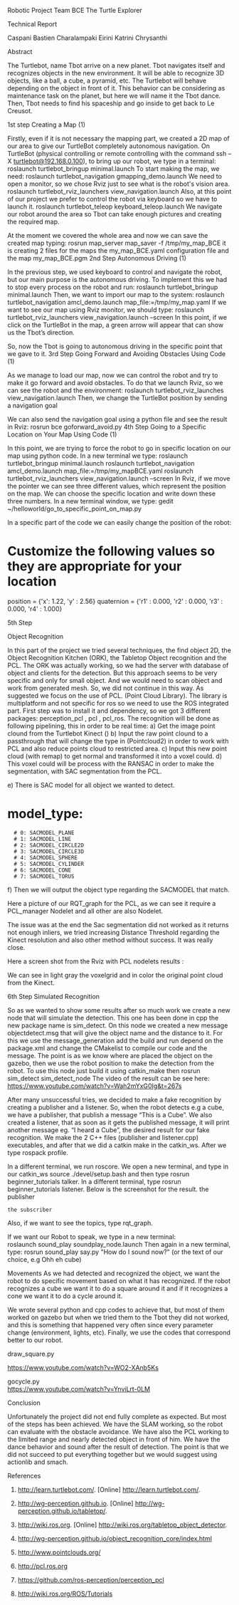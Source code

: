  




Robotic Project
Team  BCE
The Turtle Explorer

Technical Report





Caspani Bastien
Charalampaki Eirini
Katrini Chrysanthi

Abstract

The Turtlebot, name Tbot arrive on a new planet. Tbot navigates itself and recognizes objects in the new environment. It will be able to recognize 3D objects, like a ball, a cube, a pyramid, etc. The Turtlebot will behave depending on the object in front of it. This behavior can be considering as maintenance task on the planet, but here we will name it the Tbot dance. Then, Tbot needs to find his spaceship and go inside to get back to Le Creusot. 

1st step
Creating a Map (1)

Firstly, even if it is not necessary the mapping part, we created a 2D map of our area to give our TurtleBot completely autonomous navigation. On TurtleBot (physical controlling or remote controlling with the command ssh –X turtlebot@192.168.0.100), to bring up our robot, we type in a terminal:
roslaunch turtlebot_bringup minimal.launch
To start making the map, we need:
roslaunch turtlebot_navigation gmapping_demo.launch
We need to open a monitor, so we chose Rviz just to see what is the robot's vision area.
roslaunch turtlebot_rviz_launchers view_navigation.launch
Also, at this point of our project we prefer to control the robot via keyboard so we have to launch it.
roslaunch turtlebot_teleop keyboard_teleop.launch
We navigate our robot around the area so Tbot can take enough pictures and creating the required map.

 
At the moment we covered the whole area and now we can save the created map typing:
rosrun map_server map_saver -f /tmp/my_map_BCE
it is creating 2 files for the maps the my_map_BCE.yaml configuration file  and the map my_map_BCE.pgm
2nd Step
Autonomous Driving (1)

In the previous step, we used keyboard to control and navigate the robot, but our main purpose is the autonomous driving.
To implement this we had to stop every process on the robot and run:
roslaunch turtlebot_bringup minimal.launch
Then, we want to import our map to the system:
roslaunch turtlebot_navigation amcl_demo.launch map_file:=/tmp/my_map.yaml
If we want to see our map using Rviz monitor, we should type:
roslaunch turtlebot_rviz_launchers view_navigation.launch –screen
In this point, if we click on the TurtleBot in the map, a green arrow will appear that can show us the Tbot’s direction.
 

So, now the Tbot is going to autonomous driving in the specific point that we gave to it.
3rd Step
Going Forward and Avoiding Obstacles Using Code (1)

As we manage to load our map, now we can control the robot and try to make it go forward and avoid obstacles.
To do that we launch Rviz, so we can see the robot and the environment:
roslaunch turtlebot_rviz_launches view_navigation.launch
Then, we change the TurtleBot position by sending a navigation goal

 
We can also send the navigation goal using a python file and see the result in Rviz:
rosrun  bce goforward_avoid.py
4th Step
Going to a Specific Location on Your Map Using Code (1)

In this point, we are trying to force the robot to go in specific location on our map using python code.
In a new terminal we type:
roslaunch turtlebot_bringup minimal.launch
roslaunch turtlebot_navigation amcl_demo.launch map_file:=/tmp/my_mapBCE.yaml
roslaunch turtlebot_rviz_launchers view_navigation.launch –screen
In Rviz, if we move the pointer we can see three different values, which represent the position on the map. We can choose the specific location and write down these three numbers. In a new terminal window, we type:
gedit ~/helloworld/go_to_specific_point_on_map.py

In a specific part of the code we can easily change the position of the robot:
# Customize the following values so they are appropriate for your location
position = {'x': 1.22, 'y' : 2.56}
quaternion = {'r1' : 0.000, 'r2' : 0.000, 'r3' : 0.000, 'r4' : 1.000}

5th Step

Object Recognition

In this part of the project we tried several techniques, the find object 2D, the Object Recognition Kitchen (ORK), the Tabletop Object recognition and the PCL.
The ORK was actually working, so we had the server with database of object and clients for the detection. But this approach seems to be very specific and only for small object. And we would need to scan object and work from generated mesh. So, we did not continue in this way.
As suggested we focus on the use of PCL. (Point Cloud Library). The library is multiplatform and not specific for ros so we need to use the ROS integrated part.
 First step was to install it and dependency, so we got 3 different packages: perception_pcl , pcl , pcl_ros.
The recognition will be done as following pipelining, this in order to be real time:
a)	Get the image point clound from the Turtlebot Kinect ()
b)	Input the raw point clound to a passthrough that will change the type in (Pointcloud2) in order to work with PCL and also reduce points cloud to restricted area.
c)	Input this new point cloud (with remap) to get normal and transformed it into a voxel could.
d)	This voxel could will be process with the RANSAC in order to make the segmentation, with SAC segmentation from the PCL.

e)	 There is SAC model for all object we wanted to detect.
# model_type:
      # 0: SACMODEL_PLANE
      # 1: SACMODEL_LINE
      # 2: SACMODEL_CIRCLE2D
      # 3: SACMODEL_CIRCLE3D
      # 4: SACMODEL_SPHERE
      # 5: SACMODEL_CYLINDER
      # 6: SACMODEL_CONE
      # 7: SACMODEL_TORUS
f)	Then we will output the object type regarding the SACMODEL that match.

Here a picture of our RQT_graph for the PCL, as we can see it require a PCL_manager Nodelet and all other are also Nodelet.
 
The issue was at the end the Sac segmentation did not worked as it returns not enough inliers, we tried increasing Distance Threshold regarding the Kinect resolution and also other method without success. It was really close. 


Here a screen shot from the Rviz with PCL nodelets results :
 
We can see in light gray the voxelgrid and in color the original point cloud from the Kinect.

6th Step
Simulated Recognition

So as we wanted to show some results after so much work we create a new node that will simulate the detection. This one has been done in cpp the new package name is sim_detect.  On this node we created a new message objectdetect.msg that will give the object name and the distance to it. For this we use the message_generation add the build and run depend on the package.xml and change the CMakelist to compile our code and the message.   The point is as we know where are placed the object on the gazebo, then we use the robot position to make the detection from the robot.
To use this node just build it using catkin_make then rosrun sim_detect sim_detect_node
The video of the result can be see here:
https://www.youtube.com/watch?v=Wah2mYxG0Ig&t=267s

 After many unsuccessful tries, we decided to make a fake recognition by creating a publisher and a listener. So, when the robot detects e.g a cube, we have a publisher, that publish a message “This is a Cube”. We also created a listener, that as soon as it gets the published message, it will print another message eg. “I heard a Cube”, the desired result for our fake recognition. 
We make the 2 C++ files (publisher and listener.cpp) executables, and after that we did a catkin make in the catkin_ws. After we type rospack profile.
 
In a different terminal, we run roscore. We open a new terminal, and type in our catkin_ws 
source ./devel/setup.bash 
and then type rosrun beginner_tutorials talker.
In a different terminal, type rosrun beginner_tutorials listener. Below is the screenshot for the result.
the publisher
 
	the subscriber
 

Also, if we want to see the topics, type rqt_graph.
 

If we want our Robot to speak, we type in a new terminal:  
roslaunch sound_play soundplay_node.launch 
Then again in a new terminal, type: 
rosrun sound_play say.py "How do I sound now?" 
(or the text of our choice, e.g Ohh eh cube)




Movements
As we had detected and recognized the object, we want the robot to do specific movement based on what it has recognized. If the robot recognizes a cube we want it to do a square around it and if it recognizes a cone we want it to do a cycle around it.

  
We wrote several python and cpp codes to achieve that, but most of them worked on gazebo but when we tried them to the Tbot they did not worked, and this is something that happened very often since every parameter change (environment, lights, etc).
Finally, we use the codes that correspond better to our robot.






draw_square.py
 
 
https://www.youtube.com/watch?v=WO2-XAnb5Ks

gocycle.py    
https://www.youtube.com/watch?v=YnviLrt-0LM

Conclusion 

Unfortunately the project did not end fully complete as expected. But most of the steps has been achieved. We have the SLAM working, so the robot can evaluate with the obstacle avoidance. We have also the PCL working to the limited range and nearly detected object in front of him. 
We have the dance behavior and sound after the result of detection.
The point is that we did not succeed to put everything together but we would suggest using actionlib and smach. 



References
1. http://learn.turtlebot.com/. [Online] http://learn.turtlebot.com/.
2. http://wg-perception.github.io. [Online] http://wg-perception.github.io/tabletop/.
3. http://wiki.ros.org. [Online] http://wiki.ros.org/tabletop_object_detector.
4. http://wg-perception.github.io/object_recognition_core/index.html
5.  http://www.pointclouds.org/
6.  http://pcl.ros.org
7. https://github.com/ros-perception/perception_pcl

8. http://wiki.ros.org/ROS/Tutorials







